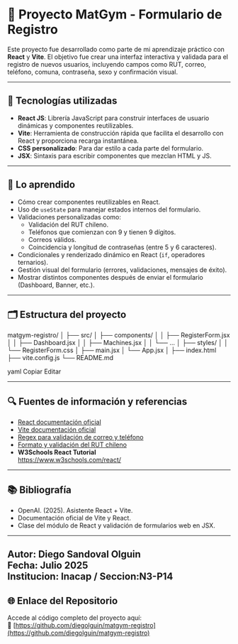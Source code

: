 # 💪 Proyecto MatGym - Formulario de Registro

Este proyecto fue desarrollado como parte de mi aprendizaje práctico con **React** y **Vite**. El objetivo fue crear una interfaz interactiva y validada para el registro de nuevos usuarios, incluyendo campos como RUT, correo, teléfono, comuna, contraseña, sexo y confirmación visual.

---

## 🚀 Tecnologías utilizadas

- **React JS**: Librería JavaScript para construir interfaces de usuario dinámicas y componentes reutilizables.
- **Vite**: Herramienta de construcción rápida que facilita el desarrollo con React y proporciona recarga instantánea.
- **CSS personalizado**: Para dar estilo a cada parte del formulario.
- **JSX**: Sintaxis para escribir componentes que mezclan HTML y JS.

---

## 🧠 Lo aprendido

- Cómo crear componentes reutilizables en React.
- Uso de `useState` para manejar estados internos del formulario.
- Validaciones personalizadas como:
  - Validación del RUT chileno.
  - Teléfonos que comienzan con 9 y tienen 9 dígitos.
  - Correos válidos.
  - Coincidencia y longitud de contraseñas (entre 5 y 6 caracteres).
- Condicionales y renderizado dinámico en React (`if`, operadores ternarios).
- Gestión visual del formulario (errores, validaciones, mensajes de éxito).
- Mostrar distintos componentes después de enviar el formulario (Dashboard, Banner, etc.).

---

## 🗂️ Estructura del proyecto

matgym-registro/
│
├── src/
│ ├── components/
│ │ ├── RegisterForm.jsx
│ │ ├── Dashboard.jsx
│ │ ├── Machines.jsx
│ │ └── ...
│ ├── styles/
│ │ └── RegisterForm.css
│ ├── main.jsx
│ └── App.jsx
│
├── index.html
├── vite.config.js
└── README.md

yaml
Copiar
Editar

---

## 🔍 Fuentes de información y referencias

- [React documentación oficial](https://reactjs.org/)
- [Vite documentación oficial](https://vitejs.dev/)
- [Regex para validación de correo y teléfono](https://regex101.com/)
- [Formato y validación del RUT chileno](https://es.wikipedia.org/wiki/Rol_%C3%9Anico_Tributario)
- **W3Schools React Tutorial**  
  https://www.w3schools.com/react/
---

## 📚 Bibliografía

- OpenAI. (2025). Asistente React + Vite.
- Documentación oficial de Vite y React.
- Clase del módulo de React y validación de formularios web en JSX.

---

**Autor**: Diego Sandoval Olguin  
**Fecha**: Julio 2025  
**Institucion**: Inacap / **Seccion**:N3-P14
---

## 🌐 Enlace del Repositorio

Accede al código completo del proyecto aquí:  
🔗 [https://github.com/diegolguin/matgym-registro](https://github.com/diegolguin/matgym-registro)
